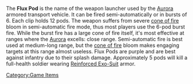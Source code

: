 The **Flux Pod** is the name of the weapon launcher used by the
[Aurora](/Aurora "wikilink") armored transport vehicle. It can be fired
semi-automatically or in bursts of 6. Each clip holds 12 pods. The
weapon suffers from severe [cone of fire](/cone_of_fire "wikilink") bloom
in semi-automatic fire mode, thus most players use the 6-pod burst fire.
While the burst fire has a large cone of fire itself, it's most
effective at ranges where the [Aurora](/Aurora "wikilink") excells: close
range. Semi-automatic fire is best used at medium-long range, but the
[cone of fire](/cone_of_fire "wikilink") bloom makes engaging targets at
this range almost useless. Flux Pods are purple and are best against
infantry due to their splash damage. Approximately 5 pods will kill a
full-health soldier wearing [Reinforced
Exo-Suit](/Reinforced_Exo-Suit "wikilink") armor.

[Category:Game Items](/Category:Game_Items "wikilink")
